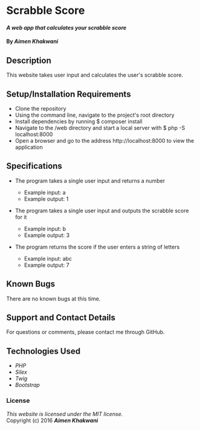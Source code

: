 # Scrabble Score

#### _A web app that calculates your scrabble score_

#### By _**Aimen Khakwani**_

## Description

This website takes user input and calculates the user's scrabble score.

## Setup/Installation Requirements

* Clone the repository
* Using the command line, navigate to the project's root directory
* Install dependencies by running $ composer install
* Navigate to the /web directory and start a local server with $ php -S localhost:8000
* Open a browser and go to the address http://localhost:8000 to view the application

## Specifications

* The program takes a single user input and returns a number
    * Example input: a
    * Example output: 1

* The program takes a single user input and outputs the scrabble score for it
    * Example input: b
    * Example output: 3

* The program returns the score if the user enters a string of letters
    * Example input: abc
    * Example output: 7

## Known Bugs

There are no known bugs at this time.

## Support and Contact Details

For questions or comments, please contact me through GitHub.

## Technologies Used

* _PHP_
* _Silex_
* _Twig_
* _Bootstrap_

### License

*This website is licensed under the MIT license.*  
Copyright (c) 2016 **_Aimen Khakwani_**
